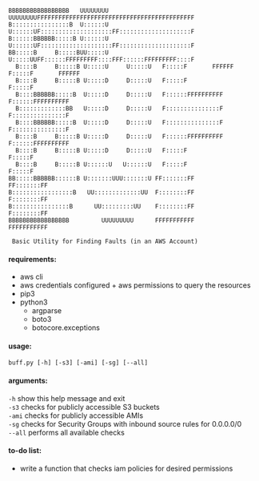 ```                                                                               
BBBBBBBBBBBBBBBBB   UUUUUUUU     UUUUUUUUFFFFFFFFFFFFFFFFFFFFFFFFFFFFFFFFFFFFFFFFFFFF 
B::::::::::::::::B  U::::::U     U::::::UF::::::::::::::::::::FF::::::::::::::::::::F 
B::::::BBBBBB:::::B U::::::U     U::::::UF::::::::::::::::::::FF::::::::::::::::::::F 
BB:::::B     B:::::BUU:::::U     U:::::UUFF::::::FFFFFFFFF::::FFF::::::FFFFFFFFF::::F 
  B::::B     B:::::B U:::::U     U:::::U   F:::::F       FFFFFF  F:::::F       FFFFFF 
  B::::B     B:::::B U:::::D     D:::::U   F:::::F               F:::::F              
  B::::BBBBBB:::::B  U:::::D     D:::::U   F::::::FFFFFFFFFF     F::::::FFFFFFFFFF      
  B:::::::::::::BB   U:::::D     D:::::U   F:::::::::::::::F     F:::::::::::::::F    
  B::::BBBBBB:::::B  U:::::D     D:::::U   F:::::::::::::::F     F:::::::::::::::F    
  B::::B     B:::::B U:::::D     D:::::U   F::::::FFFFFFFFFF     F::::::FFFFFFFFFF    
  B::::B     B:::::B U:::::D     D:::::U   F:::::F               F:::::F              
  B::::B     B:::::B U::::::U   U::::::U   F:::::F               F:::::F              
BB:::::BBBBBB::::::B U:::::::UUU:::::::U FF:::::::FF           FF:::::::FF            
B:::::::::::::::::B   UU:::::::::::::UU  F::::::::FF           F::::::::FF            
B::::::::::::::::B      UU:::::::::UU    F::::::::FF           F::::::::FF            
BBBBBBBBBBBBBBBBB         UUUUUUUUU      FFFFFFFFFFF           FFFFFFFFFFF
  
 Basic Utility for Finding Faults (in an AWS Account)
```
#### requirements:  
* aws cli
* aws credentials configured + aws permissions to query the resources
* pip3
* python3
  * argparse 
  * boto3
  * botocore.exceptions

#### usage:  
`buff.py [-h] [-s3] [-ami] [-sg] [--all]`

#### arguments:  
  `-h`                 show this help message and exit  
  `-s3`                checks for publicly accessible S3 buckets  
  `-ami`               checks for publicly accessible AMIs  
  `-sg`                checks for Security Groups with inbound source rules for 0.0.0.0/0  
  `--all`              performs all available checks  

#### to-do list:  
* write a function that checks iam policies for desired permissions
